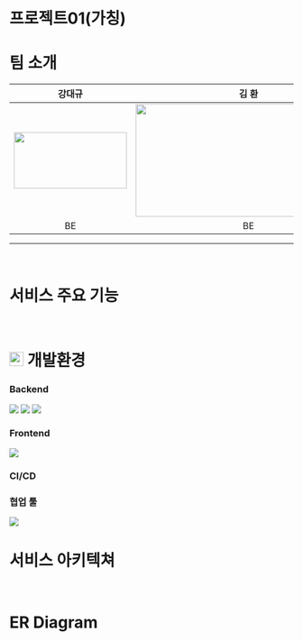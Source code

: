 # 프로젝트01(가칭)





# 팀 소개

| 강대규                                    | 김 환                                  | 박준수                                   | 서현석                                  |
| :-------------------------------------: | :-------------------------------------: | :--------------------------------------: | :-------------------------------------: |
|<img src="https://github.com/user-attachments/assets/852fe2c2-8f71-44e2-af1e-59387e53f440" style="width:200px; height:100px;">                                    | <img src="https://github.com/user-attachments/assets/bbdccc60-be8c-40f0-8e7f-8350f58a6ddd" style="width:400px; height:200px;">                                    | <img src="https://github.com/user-attachments/assets/ab12743f-8f7c-4ff5-8ef6-c57b467f758e" style="width:400px; height:200px;">                                      | <img src="https://github.com/user-attachments/assets/17fa5528-24ce-4f8a-936d-1b074884c3b4" style="width:400px; height:200px;">                                      |
| BE                                    | BE                                  | FE                                   | FE                                  |
<hr>

<br/>

# 서비스 주요 기능

<br>


# <img src="README.assets/ggumtle4.png" height = 25px> 개발환경

### Backend

<img src="https://camo.githubusercontent.com/fa64c8ab63c3c1932ac52d07b39cbef194e7ded6dd584bc8070a71ee061adb9b/68747470733a2f2f696d672e736869656c64732e696f2f62616467652f737072696e6720626f6f742d2532333644423333462e7376673f7374796c653d666f722d7468652d6261646765266c6f676f3d737072696e67266c6f676f436f6c6f723d7768697465">
<img src="https://camo.githubusercontent.com/aff79163f8053fc9f341e85b10439f4b5c3c8e58f27943df54dcb7a3f5c9c768/68747470733a2f2f696d672e736869656c64732e696f2f62616467652f737072696e672073656375746972792d2532333644423333462e7376673f7374796c653d666f722d7468652d6261646765266c6f676f3d737072696e67266c6f676f436f6c6f723d7768697465">
<img src="https://camo.githubusercontent.com/06801fe817ff9d35bd4d2c5cc4581cc1e20fde3a5be74c64849a75b8559ea230/68747470733a2f2f696d672e736869656c64732e696f2f62616467652f537072696e672044617461204a50412d2532333644423333462e7376673f7374796c653d666f722d7468652d6261646765266c6f676f3d737072696e67266c6f676f436f6c6f723d7768697465">


### Frontend
<img src="https://camo.githubusercontent.com/f93e05694a6f01f2f6a37713a454a942442a5ff2b33083891096a6f7e57842f8/68747470733a2f2f696d672e736869656c64732e696f2f62616467652f72656163742d2532333230323332612e7376673f7374796c653d666f722d7468652d6261646765266c6f676f3d7265616374266c6f676f436f6c6f723d253233363144414642">

### CI/CD

### 협업 툴

<img src="https://img.shields.io/badge/gitlab-%23181717.svg?style=for-the-badge&logo=gitlab&logoColor=white">

<br>

# 서비스 아키텍쳐

<br>

#  ER Diagram


<br>
